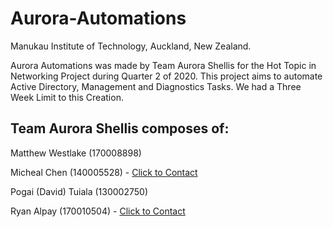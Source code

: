 # Aurora-Automations

Manukau Institute of Technology, Auckland, New Zealand.

Aurora Automations was made by Team Aurora Shellis for the Hot Topic in Networking Project during Quarter 2 of 2020.
This project aims to automate Active Directory, Management and Diagnostics Tasks.
We had a Three Week Limit to this Creation.

## Team Aurora Shellis composes of:
Matthew Westlake (170008898)

Micheal Chen (140005528) - [Click to Contact](mailto:aurora@chencorp.co.nz)

Pogai (David) Tuiala (130002750)

Ryan Alpay (170010504) - [Click to Contact](mailto:ryanmatthew.alpay@mail.com)